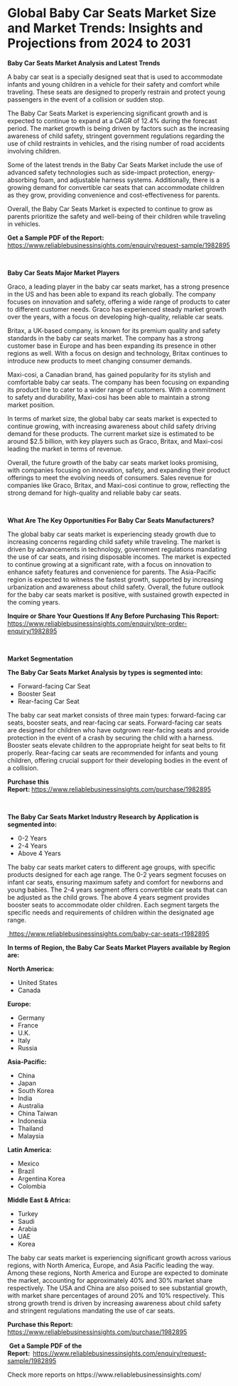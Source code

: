 <p><h1>Global Baby Car Seats Market Size and Market Trends: Insights and Projections from 2024 to 2031</h1></p><p><strong>Baby Car Seats Market Analysis and Latest Trends</strong></p>
<p><p>A baby car seat is a specially designed seat that is used to accommodate infants and young children in a vehicle for their safety and comfort while traveling. These seats are designed to properly restrain and protect young passengers in the event of a collision or sudden stop.</p><p>The Baby Car Seats Market is experiencing significant growth and is expected to continue to expand at a CAGR of 12.4% during the forecast period. The market growth is being driven by factors such as the increasing awareness of child safety, stringent government regulations regarding the use of child restraints in vehicles, and the rising number of road accidents involving children.</p><p>Some of the latest trends in the Baby Car Seats Market include the use of advanced safety technologies such as side-impact protection, energy-absorbing foam, and adjustable harness systems. Additionally, there is a growing demand for convertible car seats that can accommodate children as they grow, providing convenience and cost-effectiveness for parents.</p><p>Overall, the Baby Car Seats Market is expected to continue to grow as parents prioritize the safety and well-being of their children while traveling in vehicles.</p></p>
<p><strong>Get a Sample PDF of the Report:&nbsp;</strong> <a href="https://www.reliablebusinessinsights.com/enquiry/request-sample/1982895">https://www.reliablebusinessinsights.com/enquiry/request-sample/1982895</a></p>
<p>&nbsp;</p>
<p><strong>Baby Car Seats Major Market Players</strong></p>
<p><p>Graco, a leading player in the baby car seats market, has a strong presence in the US and has been able to expand its reach globally. The company focuses on innovation and safety, offering a wide range of products to cater to different customer needs. Graco has experienced steady market growth over the years, with a focus on developing high-quality, reliable car seats.</p><p>Britax, a UK-based company, is known for its premium quality and safety standards in the baby car seats market. The company has a strong customer base in Europe and has been expanding its presence in other regions as well. With a focus on design and technology, Britax continues to introduce new products to meet changing consumer demands.</p><p>Maxi-cosi, a Canadian brand, has gained popularity for its stylish and comfortable baby car seats. The company has been focusing on expanding its product line to cater to a wider range of customers. With a commitment to safety and durability, Maxi-cosi has been able to maintain a strong market position.</p><p>In terms of market size, the global baby car seats market is expected to continue growing, with increasing awareness about child safety driving demand for these products. The current market size is estimated to be around $2.5 billion, with key players such as Graco, Britax, and Maxi-cosi leading the market in terms of revenue.</p><p>Overall, the future growth of the baby car seats market looks promising, with companies focusing on innovation, safety, and expanding their product offerings to meet the evolving needs of consumers. Sales revenue for companies like Graco, Britax, and Maxi-cosi continue to grow, reflecting the strong demand for high-quality and reliable baby car seats.</p></p>
<p>&nbsp;</p>
<p><strong>What Are The Key Opportunities For Baby Car Seats Manufacturers?</strong></p>
<p><p>The global baby car seats market is experiencing steady growth due to increasing concerns regarding child safety while traveling. The market is driven by advancements in technology, government regulations mandating the use of car seats, and rising disposable incomes. The market is expected to continue growing at a significant rate, with a focus on innovation to enhance safety features and convenience for parents. The Asia-Pacific region is expected to witness the fastest growth, supported by increasing urbanization and awareness about child safety. Overall, the future outlook for the baby car seats market is positive, with sustained growth expected in the coming years.</p></p>
<p><strong>Inquire or Share Your Questions If Any Before Purchasing This Report:</strong> <a href="https://www.reliablebusinessinsights.com/enquiry/pre-order-enquiry/1982895">https://www.reliablebusinessinsights.com/enquiry/pre-order-enquiry/1982895</a></p>
<p>&nbsp;</p>
<p><strong>Market Segmentation</strong></p>
<p><strong>The Baby Car Seats Market Analysis by types is segmented into:</strong></p>
<p><ul><li>Forward-facing Car Seat</li><li>Booster Seat</li><li>Rear-facing Car Seat</li></ul></p>
<p><p>The baby car seat market consists of three main types: forward-facing car seats, booster seats, and rear-facing car seats. Forward-facing car seats are designed for children who have outgrown rear-facing seats and provide protection in the event of a crash by securing the child with a harness. Booster seats elevate children to the appropriate height for seat belts to fit properly. Rear-facing car seats are recommended for infants and young children, offering crucial support for their developing bodies in the event of a collision.</p></p>
<p><strong>Purchase this Report:&nbsp;</strong><a href="https://www.reliablebusinessinsights.com/purchase/1982895">https://www.reliablebusinessinsights.com/purchase/1982895</a></p>
<p>&nbsp;</p>
<p><strong>The Baby Car Seats Market Industry Research by Application is segmented into:</strong></p>
<p><ul><li>0-2 Years</li><li>2-4 Years</li><li>Above 4 Years</li></ul></p>
<p><p>The baby car seats market caters to different age groups, with specific products designed for each age range. The 0-2 years segment focuses on infant car seats, ensuring maximum safety and comfort for newborns and young babies. The 2-4 years segment offers convertible car seats that can be adjusted as the child grows. The above 4 years segment provides booster seats to accommodate older children. Each segment targets the specific needs and requirements of children within the designated age range.</p></p>
<p><a href="https://www.reliablebusinessinsights.com/baby-car-seats-r1982895">&nbsp;https://www.reliablebusinessinsights.com/baby-car-seats-r1982895</a></p>
<p><strong>In terms of Region, the Baby Car Seats Market Players available by Region are:</strong></p>
<p>
    <p> <strong> North America: </strong>
        <ul>
            <li>United States</li>
            <li>Canada</li>
        </ul>
        </p> 
    <p> <strong> Europe: </strong>
        <ul>
            <li>Germany</li>
            <li>France</li>
            <li>U.K.</li>
            <li>Italy</li>
            <li>Russia</li>
        </ul>
        </p> 
    <p> <strong> Asia-Pacific: </strong>
        <ul>
            <li>China</li>
            <li>Japan</li>
            <li>South Korea</li>
            <li>India</li>
            <li>Australia</li>
            <li>China Taiwan</li>
            <li>Indonesia</li>
            <li>Thailand</li>
            <li>Malaysia</li>
        </ul>
        </p> 
    <p> <strong> Latin America: </strong>
        <ul>
            <li>Mexico</li>
            <li>Brazil</li>
            <li>Argentina Korea</li>
            <li>Colombia</li>
        </ul>
        </p> 
    <p> <strong> Middle East & Africa: </strong>
        <ul>
            <li>Turkey</li>
            <li>Saudi</li>
            <li>Arabia</li>
            <li>UAE</li>
            <li>Korea</li>
        </ul>
    </p>
    </p>
<p><p>The baby car seats market is experiencing significant growth across various regions, with North America, Europe, and Asia Pacific leading the way. Among these regions, North America and Europe are expected to dominate the market, accounting for approximately 40% and 30% market share respectively. The USA and China are also poised to see substantial growth, with market share percentages of around 20% and 10% respectively. This strong growth trend is driven by increasing awareness about child safety and stringent regulations mandating the use of car seats.</p></p>
<p><strong>Purchase this Report: </strong><a href="https://www.reliablebusinessinsights.com/purchase/1982895">https://www.reliablebusinessinsights.com/purchase/1982895</a></p>
<p>&nbsp;<strong>Get a Sample PDF of the Report:&nbsp;&nbsp;</strong><a href="https://www.reliablebusinessinsights.com/enquiry/request-sample/1982895">https://www.reliablebusinessinsights.com/enquiry/request-sample/1982895</a></p>
<p><strong></strong></p>
<p>Check more reports on https://www.reliablebusinessinsights.com/</p>